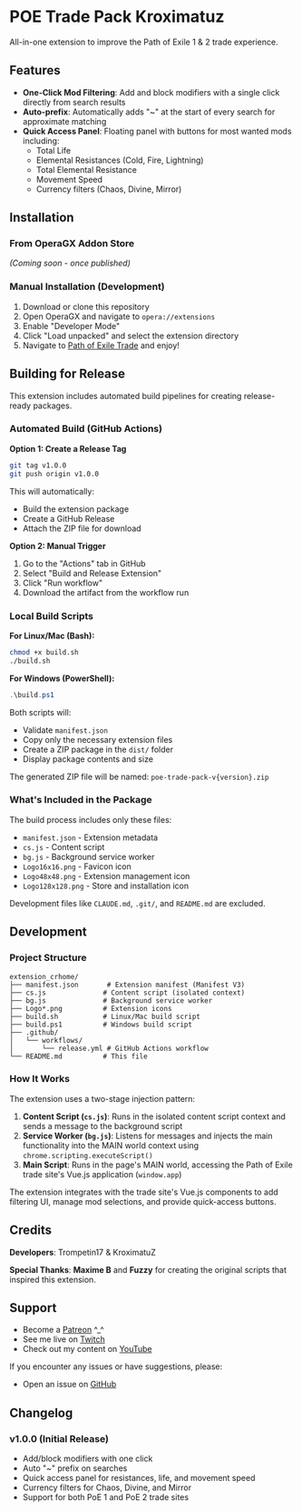 # POE Trade Pack Kroximatuz

All-in-one extension to improve the Path of Exile 1 & 2 trade experience.

## Features

- **One-Click Mod Filtering**: Add and block modifiers with a single click directly from search results
- **Auto-prefix**: Automatically adds "~" at the start of every search for approximate matching
- **Quick Access Panel**: Floating panel with buttons for most wanted mods including:
  - Total Life
  - Elemental Resistances (Cold, Fire, Lightning)
  - Total Elemental Resistance
  - Movement Speed
  - Currency filters (Chaos, Divine, Mirror)

## Installation

### From OperaGX Addon Store
*(Coming soon - once published)*

### Manual Installation (Development)
1. Download or clone this repository
2. Open OperaGX and navigate to `opera://extensions`
3. Enable "Developer Mode"
4. Click "Load unpacked" and select the extension directory
5. Navigate to [Path of Exile Trade](https://www.pathofexile.com/trade) and enjoy!

## Building for Release

This extension includes automated build pipelines for creating release-ready packages.

### Automated Build (GitHub Actions)

**Option 1: Create a Release Tag**
```bash
git tag v1.0.0
git push origin v1.0.0
```
This will automatically:
- Build the extension package
- Create a GitHub Release
- Attach the ZIP file for download

**Option 2: Manual Trigger**
1. Go to the "Actions" tab in GitHub
2. Select "Build and Release Extension"
3. Click "Run workflow"
4. Download the artifact from the workflow run

### Local Build Scripts

**For Linux/Mac (Bash):**
```bash
chmod +x build.sh
./build.sh
```

**For Windows (PowerShell):**
```powershell
.\build.ps1
```

Both scripts will:
- Validate `manifest.json`
- Copy only the necessary extension files
- Create a ZIP package in the `dist/` folder
- Display package contents and size

The generated ZIP file will be named: `poe-trade-pack-v{version}.zip`

### What's Included in the Package

The build process includes only these files:
- `manifest.json` - Extension metadata
- `cs.js` - Content script
- `bg.js` - Background service worker
- `Logo16x16.png` - Favicon icon
- `Logo48x48.png` - Extension management icon
- `Logo128x128.png` - Store and installation icon

Development files like `CLAUDE.md`, `.git/`, and `README.md` are excluded.

## Development

### Project Structure
```
extension_crhome/
├── manifest.json       # Extension manifest (Manifest V3)
├── cs.js              # Content script (isolated context)
├── bg.js              # Background service worker
├── Logo*.png          # Extension icons
├── build.sh           # Linux/Mac build script
├── build.ps1          # Windows build script
├── .github/
│   └── workflows/
│       └── release.yml # GitHub Actions workflow
└── README.md          # This file
```

### How It Works

The extension uses a two-stage injection pattern:

1. **Content Script (`cs.js`)**: Runs in the isolated content script context and sends a message to the background script
2. **Service Worker (`bg.js`)**: Listens for messages and injects the main functionality into the MAIN world context using `chrome.scripting.executeScript()`
3. **Main Script**: Runs in the page's MAIN world, accessing the Path of Exile trade site's Vue.js application (`window.app`)

The extension integrates with the trade site's Vue.js components to add filtering UI, manage mod selections, and provide quick-access buttons.

## Credits

**Developers**: Trompetin17 & KroximatuZ

**Special Thanks**: **Maxime B** and **Fuzzy** for creating the original scripts that inspired this extension.


## Support

- Become a [Patreon](https://www.patreon.com/c/kroximatuz/membership) ^_^
- See me live on [Twitch](https://www.twitch.tv/kroximatuz)
- Check out my content on [YouTube](https://www.youtube.com/@kroximatuz?sub_confirmation=1)

If you encounter any issues or have suggestions, please:
- Open an issue on [GitHub]([https://github.com/KroxiLabs/poe-trade-plus](https://github.com/KroxiLabs/poe-trade-plus/issues))

## Changelog

### v1.0.0 (Initial Release)
- Add/block modifiers with one click
- Auto "~" prefix on searches
- Quick access panel for resistances, life, and movement speed
- Currency filters for Chaos, Divine, and Mirror
- Support for both PoE 1 and PoE 2 trade sites
